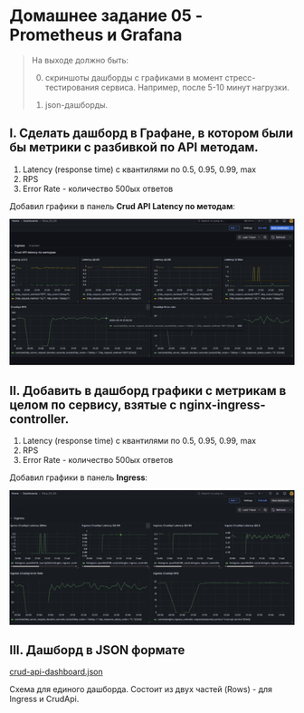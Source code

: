 # Домашнее задание 05 - Prometheus и Grafana

> На выходе должно быть:
> 
> 0) скриншоты дашборды с графиками в момент стресс-тестирования сервиса. Например, после 5-10 минут нагрузки.
> 
>1) json-дашборды.


## I. Сделать дашборд в Графане, в котором были бы метрики с разбивкой по API методам.
  1.	Latency (response time) с квантилями по 0.5, 0.95, 0.99, max
  2.	RPS
  3.	Error Rate - количество 500ых ответов

Добавил графики в панель **Crud API Latency по методам**:

![Дашборд для методов сервиса](01_CrudApiServiceDashboard.jpg)

## II. Добавить в дашборд графики с метрикам в целом по сервису, взятые с nginx-ingress-controller.
  1.	Latency (response time) с квантилями по 0.5, 0.95, 0.99, max
  2.	RPS
  3.	Error Rate - количество 500ых ответов

Добавил графики в панель **Ingress**:

![Дашборд ingress для сервиса](02_IngressCrudApiDashboard-1.jpg)

## III. Дашборд в JSON формате
[crud-api-dashboard.json](crud-api-dashboard.json)

Схема для единого дашборда.
Состоит из двух частей (Rows) - для Ingress и CrudApi.
